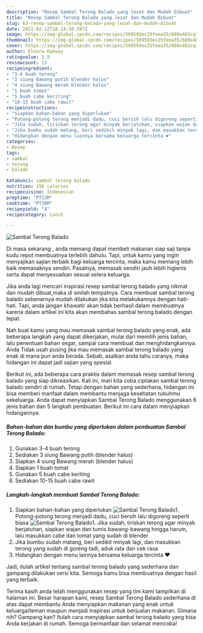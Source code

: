 ```yaml
---
description: "Resep Sambal Terong Balado yang lezat dan Mudah Dibuat"
title: "Resep Sambal Terong Balado yang lezat dan Mudah Dibuat"
slug: 63-resep-sambal-terong-balado-yang-lezat-dan-mudah-dibuat
date: 2021-02-12T18:24:20.597Z
image: https://img-global.cpcdn.com/recipes/569593ec25feea35/680x482cq70/sambal-terong-balado-foto-resep-utama.jpg
thumbnail: https://img-global.cpcdn.com/recipes/569593ec25feea35/680x482cq70/sambal-terong-balado-foto-resep-utama.jpg
cover: https://img-global.cpcdn.com/recipes/569593ec25feea35/680x482cq70/sambal-terong-balado-foto-resep-utama.jpg
author: Elnora Ramsey
ratingvalue: 3.9
reviewcount: 13
recipeingredient:
- "3-4 buah terong"
- "3 siung Bawang putih blender halus"
- "4 siung Bawang merah blender halus"
- "1 buah tomat"
- "5 buah cabe keriting"
- "10-15 buah cabe rawit"
recipeinstructions:
- "Siapkan bahan-bahan yang diperlukan"
- "Potong-potong terong menjadi dadu, cuci bersih lalu digoreng seperti biasa"
- "Jika sudah, tiriskan terong agar minyak berjatuhan, siapkan wajan dan tumis bawang-bawang hingga harum, lalu masukkan cabe dan tomat yang sudah di blender"
- "Jika bumbu sudah matang, beri sedikit minyak lagi, dan masukkan terong yang sudah di goreng tadi, aduk rata dan cek rasa"
- "Hidangkan dengan menu lainnya bersama keluarga tercinta ❤️"
categories:
- Resep
tags:
- sambal
- terong
- balado

katakunci: sambal terong balado 
nutrition: 156 calories
recipecuisine: Indonesian
preptime: "PT13M"
cooktime: "PT30M"
recipeyield: "4"
recipecategory: Lunch

---
```



![Sambal Terong Balado](https://img-global.cpcdn.com/recipes/569593ec25feea35/680x482cq70/sambal-terong-balado-foto-resep-utama.jpg)

Di masa  sekarang , anda memang dapat membeli makanan siap saji tanpa kudu repot membuatnya terlebih dahulu. Tapi, untuk kamu yang ingin menyajikan sajian terbaik bagi keluarga tercinta, maka kamu memang lebih baik memasaknya sendiri. Pasalnya, memasak sendiri jauh lebih higienis serta dapat menyesuaikan sesuai selera keluarga.

Jika anda lagi mencari inspirasi resep sambal terong balado yang nikmat dan mudah dibuat,maka di sinilah tempatnya. Cara membuat sambal terong balado  sebenarnya mudah dilakukan jika kita melakukannya dengan hati-hati. Tapi, anda jangan khawatir akan tidak berhasil dalam membuatnya 
karena dalam artikel ini kita akan membahas sambal terong balado dengan tepat.  



Nah buat kamu yang mau memasak sambal terong balado yang enak, ada beberapa langkah yang dapat dikerjakan, mulai dari memilih jenis bahan, lalu penentuan bahan segar, sampai cara membuat dan menghidangkannya. Anda Tidak usah pusing jika mau memasak sambal terong balado yang enak di mana pun anda berada. Sebab, asalkan anda  tahu caranya, maka hidangan ini dapat jadi sajian yang spesial.

Berikut ini, ada beberapa cara praktis  dalam memasak resep sambal terong balado yang siap dikreasikan. Kali ini, mari kita coba ciptakan sambal terong balado sendiri di rumah. Tetap dengan bahan yang sederhana, hidangan ini bisa memberi manfaat dalam membantu menjaga kesehatan tubuhmu sekeluarga. Anda dapat menyiapkan Sambal Terong Balado menggunakan 6 jenis bahan dan 5 langkah pembuatan. Berikut ini cara dalam menyiapkan hidangannya.

<!--inarticleads1-->

##### Bahan-bahan dan bumbu yang diperlukan dalam pembuatan Sambal Terong Balado:

1. Gunakan 3-4 buah terong
1. Sediakan 3 siung Bawang putih (blender halus)
1. Siapkan 4 siung Bawang merah (blender halus)
1. Siapkan 1 buah tomat
1. Gunakan 5 buah cabe keriting
1. Sediakan 10-15 buah cabe rawit




<!--inarticleads2-->

##### Langkah-langkah membuat Sambal Terong Balado:

1. Siapkan bahan-bahan yang diperlukan
<img src="https://img-global.cpcdn.com/steps/1ada2964b2890b33/160x128cq70/sambal-terong-balado-langkah-memasak-1-foto.jpg" alt="Sambal Terong Balado">1. Potong-potong terong menjadi dadu, cuci bersih lalu digoreng seperti biasa
<img src="https://img-global.cpcdn.com/steps/10575a0496d95b33/160x128cq70/sambal-terong-balado-langkah-memasak-2-foto.jpg" alt="Sambal Terong Balado">1. Jika sudah, tiriskan terong agar minyak berjatuhan, siapkan wajan dan tumis bawang-bawang hingga harum, lalu masukkan cabe dan tomat yang sudah di blender
1. Jika bumbu sudah matang, beri sedikit minyak lagi, dan masukkan terong yang sudah di goreng tadi, aduk rata dan cek rasa
1. Hidangkan dengan menu lainnya bersama keluarga tercinta ❤️




Jadi, itulah artikel tentang  sambal terong balado  yang sederhana dan gampang dilakukan versi kita. Semoga kamu bisa membuatnya dengan hasil yang terbaik. 

Terima kasih anda telah menggunakan resep yang tim kami tampilkan di halaman ini. Besar harapan kami, resep  Sambal Terong Balado sederhana di atas dapat membantu Anda menyiapkan makanan yang enak untuk keluarga/teman maupun menjadi inspirasi untuk berjualan makanan. Gimana nih? Gampang kan? Itulah cara menyiapkan sambal terong balado yang bisa Anda kerjakan di rumah. Semoga bermanfaat dan selamat mencoba!

